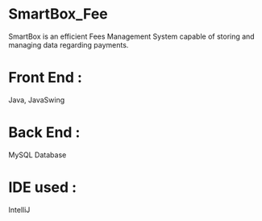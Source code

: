 # SmartBox_Fee
SmartBox is an efficient Fees Management System  capable of storing and managing data regarding payments.

# Front End : 
Java, JavaSwing
# Back End :
MySQL Database
# IDE used :
IntelliJ




